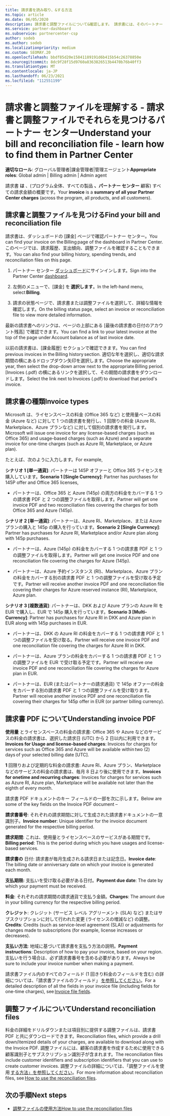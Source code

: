 ```yaml
---
title: 請求書を読み取り、&する方法
ms.topic: article
ms.date: 06/05/2020
description: 請求書と調整ファイルについて&確認します。 請求書には、そのパートナー センタープログラム、製品、顧客全体の料金が表示されます。
ms.service: partner-dashboard
ms.subservice: partnercenter-csp
author: sodeb
ms.author: sodeb
ms.localizationpriority: medium
ms.custom: SEOMAY.20
ms.openlocfilehash: bbdf85d20e15841189191d6b415b54c26378850e
ms.sourcegitcommit: 8dc9f28f15d9760a8363826513b4470b76b40ff3
ms.translationtype: MT
ms.contentlocale: ja-JP
ms.lasthandoff: 06/23/2021
ms.locfileid: "112551199"
---
```

# <a name="understand-your-bill-and-reconciliation-file---learn-how-to-find-them-in-partner-center"></a><span data-ttu-id="a4120-104">請求書と調整ファイルを理解する - 請求書と調整ファイルでそれらを見つけるパートナー センター</span><span class="sxs-lookup"><span data-stu-id="a4120-104">Understand your bill and reconciliation file - learn how to find them in Partner Center</span></span>


<span data-ttu-id="a4120-105">**適切なロール**: グローバル管理者|課金管理者|管理エージェント</span><span class="sxs-lookup"><span data-stu-id="a4120-105">**Appropriate roles**: Global admin | Billing admin | Admin agent</span></span>


<span data-ttu-id="a4120-106">請求書 **は** 、(プログラム全体、すべての製品 **、パートナー センター** 顧客) すべての請求金額の概要です。</span><span class="sxs-lookup"><span data-stu-id="a4120-106">Your **invoice** is a **summary of all your Partner Center charges** (across the program, all products, and all customers).</span></span> 

## <a name="find-your-bill-and-reconciliation-file"></a><span data-ttu-id="a4120-107">請求書と調整ファイルを見つける</span><span class="sxs-lookup"><span data-stu-id="a4120-107">Find your bill and reconciliation file</span></span> 

<span data-ttu-id="a4120-108">請求書は、ダッシュボードの [課金] ページで確認パートナー センター。</span><span class="sxs-lookup"><span data-stu-id="a4120-108">You can find your invoice on the Billing page of the dashboard in Partner Center.</span></span> <span data-ttu-id="a4120-109">このページでは、請求履歴、支出傾向、調整ファイルを確認することもできます。</span><span class="sxs-lookup"><span data-stu-id="a4120-109">You can also find your billing history, spending trends, and reconciliation files on this page.</span></span> 

1. <span data-ttu-id="a4120-110">パートナー センター [ダッシュボード](https://partner.microsoft.com/dashboard/home)にサインインします。</span><span class="sxs-lookup"><span data-stu-id="a4120-110">Sign into the Partner Center [dashboard](https://partner.microsoft.com/dashboard/home).</span></span> 

2. <span data-ttu-id="a4120-111">左側のメニューで、[課金] を **選択します**。</span><span class="sxs-lookup"><span data-stu-id="a4120-111">In the left-hand menu, select **Billing**.</span></span> 

3. <span data-ttu-id="a4120-112">請求の状態ページで、請求書または調整ファイルを選択して、詳細な情報を確認します。</span><span class="sxs-lookup"><span data-stu-id="a4120-112">On the billing status page, select an invoice or reconciliation file to view more detailed information.</span></span> 

<span data-ttu-id="a4120-113">最新の請求書へのリンクは、ページの上部にある [最後の請求書の日付のアカウント残高] で確認できます。</span><span class="sxs-lookup"><span data-stu-id="a4120-113">You can find a link to your latest invoice at the top of the page under Account balance as of last invoice date.</span></span> 

<span data-ttu-id="a4120-114">以前の請求書は、[課金履歴] セクションで確認できます。</span><span class="sxs-lookup"><span data-stu-id="a4120-114">You can find previous invoices in the Billing history section.</span></span> <span data-ttu-id="a4120-115">適切な年を選択し、適切な請求期間の横にあるドロップダウン矢印を選択します。</span><span class="sxs-lookup"><span data-stu-id="a4120-115">Choose the appropriate year, then select the drop-down arrow next to the appropriate Billing period.</span></span> <span data-ttu-id="a4120-116">[Invoices (.pdf) の横にあるリンクを選択して、その期間の請求書をダウンロードします。</span><span class="sxs-lookup"><span data-stu-id="a4120-116">Select the link next to Invoices (.pdf) to download that period's invoice.</span></span> 

## <a name="invoice-types"></a><span data-ttu-id="a4120-117">請求書の種類</span><span class="sxs-lookup"><span data-stu-id="a4120-117">Invoice types</span></span>

<span data-ttu-id="a4120-118">Microsoft は、ライセンスベースの料金 (Office 365 など) と使用量ベースの料金 (Azure など) に対して 1 つの請求書を発行し、1 回限りの料金 (Azure RI、Marketplace、Azure プランなど) に対して個別の請求書を発行します。</span><span class="sxs-lookup"><span data-stu-id="a4120-118">Microsoft will issue one invoice for any license-based charges (such as Office 365) and usage-based charges (such as Azure) and a separate invoice for one-time charges (such as Azure RI, Marketplace, or Azure plan).</span></span>

<span data-ttu-id="a4120-119">たとえば、次のように入力します。</span><span class="sxs-lookup"><span data-stu-id="a4120-119">For example,</span></span>  

<span data-ttu-id="a4120-120">**シナリオ 1 [単一通貨]**: パートナーは 145P オファーと Office 365 ライセンスを購入しています。</span><span class="sxs-lookup"><span data-stu-id="a4120-120">**Scenario 1 [Single Currency]**: Partner has purchases for 145P offer and Office 365 licenses,</span></span>  

- <span data-ttu-id="a4120-121">パートナーは、Office 365 と Azure (145p) の両方の料金をカバーする 1 つの請求書 PDF と 2 つの調整ファイルを取得します。</span><span class="sxs-lookup"><span data-stu-id="a4120-121">Partner will get one invoice PDF and two reconciliation files covering the charges for both Office 365 and Azure (145p).</span></span>  

<span data-ttu-id="a4120-122">**シナリオ 2 [単一通貨]**: パートナーは、Azure RI、Marketplace、または Azure プランの購入と 145p の購入を行っています。</span><span class="sxs-lookup"><span data-stu-id="a4120-122">**Scenario 2 [Single Currency]**: Partner has purchases for Azure RI, Marketplace and/or Azure plan along with 145p purchases.</span></span>

- <span data-ttu-id="a4120-123">パートナーは、Azure (145p) の料金をカバーする 1 つの請求書 PDF と 1 つの調整ファイルを取得します。</span><span class="sxs-lookup"><span data-stu-id="a4120-123">Partner will get one invoice PDF and one reconciliation file covering the charges for Azure (145p).</span></span> 

- <span data-ttu-id="a4120-124">パートナーは、Azure 予約インスタンス (RI)、Marketplace、Azure プランの料金をカバーする別の請求書 PDF と 1 つの調整ファイルを受け取る予定です。</span><span class="sxs-lookup"><span data-stu-id="a4120-124">Partner will receive another invoice PDF and one reconciliation file covering their charges for Azure reserved instance (RI), Marketplace, Azure plan.</span></span> 

<span data-ttu-id="a4120-125">**シナリオ 3 [複数通貨]**: パートナーは、DKK および Azure プランの Azure RI を EUR で購入し、EUR で 145p 購入を行っています。</span><span class="sxs-lookup"><span data-stu-id="a4120-125">**Scenario 3 [Multi-Currency]**: Partner has purchases for Azure RI in DKK and Azure plan in EUR along with 145p purchases in EUR.</span></span>

- <span data-ttu-id="a4120-126">パートナーは、DKK の Azure RI の料金をカバーする 1 つの請求書 PDF と 1 つの調整ファイルを受け取る。</span><span class="sxs-lookup"><span data-stu-id="a4120-126">Partner will receive one invoice PDF and one reconciliation file covering the charges for Azure RI in DKK.</span></span> 

- <span data-ttu-id="a4120-127">パートナーは、Azure プランの料金をカバーする 1 つの請求書 PDF と 1 つの調整ファイルを EUR で受け取る予定です。</span><span class="sxs-lookup"><span data-stu-id="a4120-127">Partner will receive one invoice PDF and one reconciliation file covering the charges for Azure plan in EUR.</span></span> 

- <span data-ttu-id="a4120-128">パートナーは、EUR (またはパートナーの請求通貨) で 145p オファーの料金をカバーする別の請求書 PDF と 1 つの調整ファイルを受け取ります。</span><span class="sxs-lookup"><span data-stu-id="a4120-128">Partner will receive another invoice PDF and one reconciliation file covering their charges for 145p offer in EUR (or partner billing currency).</span></span> 


## <a name="understanding-invoice-pdf"></a><span data-ttu-id="a4120-129">請求書 PDF について</span><span class="sxs-lookup"><span data-stu-id="a4120-129">Understanding invoice PDF</span></span> 

<span data-ttu-id="a4120-130">**使用量** とライセンスベースの料金の請求書: Office 365 や Azure などのサービスの料金の請求書は、選択した請求日 (UTC) から 2 日以内に利用できます。</span><span class="sxs-lookup"><span data-stu-id="a4120-130">**Invoices for Usage and license-based charges**: Invoices for charges for services such as Office 365 and Azure will be available within two (2) days of your selected billing date [UTC].</span></span>  

<span data-ttu-id="a4120-131">**1** 回限りおよび定期的な料金の請求書: Azure RI、Azure プラン、Marketplace などのサービスの料金の請求書は、毎月 8 日より後に使用できます。</span><span class="sxs-lookup"><span data-stu-id="a4120-131">**Invoices for onetime and recurring charges**: Invoices for charges for services such as Azure RI, Azure plan, Marketplace will be available not later than the eighth of every month.</span></span>  

<span data-ttu-id="a4120-132">請求書 PDF ドキュメントのキー フィールドの一部を次に示します。</span><span class="sxs-lookup"><span data-stu-id="a4120-132">Below are some of the key fields on the Invoice PDF document –</span></span>

<span data-ttu-id="a4120-133">**請求書番号**: それぞれの請求期間に対して生成された請求書ドキュメントの一意識別子。</span><span class="sxs-lookup"><span data-stu-id="a4120-133">**Invoice number**: Unique identifier for the invoice document generated for the respective billing period.</span></span> 

<span data-ttu-id="a4120-134">**請求期間**: これは、使用量とライセンスベースのサービスがある期間です。</span><span class="sxs-lookup"><span data-stu-id="a4120-134">**Billing period**: This is the period during which you have usages and license-based services.</span></span> 

<span data-ttu-id="a4120-135">**請求書の** 日付: 請求書が毎月生成される請求日または記念日。</span><span class="sxs-lookup"><span data-stu-id="a4120-135">**Invoice date**: The billing date or anniversary date on which your invoice is generated each month.</span></span> 

<span data-ttu-id="a4120-136">**支払期限:** 支払いを受け取る必要がある日付。</span><span class="sxs-lookup"><span data-stu-id="a4120-136">**Payment due date**: The date by which your payment must be received.</span></span> 

<span data-ttu-id="a4120-137">**料金**: それぞれの請求期間の請求通貨で支払う金額。</span><span class="sxs-lookup"><span data-stu-id="a4120-137">**Charges**: The amount due in your billing currency for the respective billing period.</span></span> 

<span data-ttu-id="a4120-138">**クレジット**: クレジット (サービス レベル アグリーメント (SLA) など) またはサブスクリプションに対して行われた変更 (ライセンスの増減など) の調整。</span><span class="sxs-lookup"><span data-stu-id="a4120-138">**Credits**: Credits (such as service-level agreement (SLA)) or adjustments for changes made to subscriptions (for example, license increases or decreases).</span></span> 

<span data-ttu-id="a4120-139">**支払い方法**: 地域に基づいて請求書を支払う方法の説明。</span><span class="sxs-lookup"><span data-stu-id="a4120-139">**Payment instructions**: Description of how to pay your invoice, based on your region.</span></span> <span data-ttu-id="a4120-140">支払いを行う場合は、必ず請求書番号を含める必要があります。</span><span class="sxs-lookup"><span data-stu-id="a4120-140">Always be sure to include your invoice number when making a payment.</span></span> 

<span data-ttu-id="a4120-141">請求書ファイル内のすべてのフィールド (1 回きり料金のフィールドを含む) の詳細については、「請求書ファイルのフィールド」 [を参照してください](invoice-file.md)。</span><span class="sxs-lookup"><span data-stu-id="a4120-141">For a detailed description of all the fields in your invoice file (including fields for one-time charges), see [Invoice file fields](invoice-file.md).</span></span> 

## <a name="understand-reconciliation-files"></a><span data-ttu-id="a4120-142">調整ファイルについて</span><span class="sxs-lookup"><span data-stu-id="a4120-142">Understand reconciliation files</span></span>

 <span data-ttu-id="a4120-143">料金の詳細をドリルダウンまたは項目別に提供する調整ファイルは、請求書 PDF と共にダウンロードできます。</span><span class="sxs-lookup"><span data-stu-id="a4120-143">Reconciliation files, which provide a drill down/itemized details of your charges, are available to download along with the Invoice PDF.</span></span> <span data-ttu-id="a4120-144">調整ファイルには、顧客の請求書を作成するために使用できる顧客識別子とサブスクリプション識別子が含まれます。</span><span class="sxs-lookup"><span data-stu-id="a4120-144">The reconciliation files include customer identifiers and subscription identifiers that you can use to create customer invoices.</span></span> <span data-ttu-id="a4120-145">調整ファイルの詳細については、「調整ファイルを使用 [する方法」を参照してください](use-the-reconciliation-files.md)。</span><span class="sxs-lookup"><span data-stu-id="a4120-145">For more information about reconciliation files, see [How to use the reconciliation files](use-the-reconciliation-files.md).</span></span> 

## <a name="next-steps"></a><span data-ttu-id="a4120-146">次の手順</span><span class="sxs-lookup"><span data-stu-id="a4120-146">Next steps</span></span>

- [<span data-ttu-id="a4120-147">調整ファイルの使用方法</span><span class="sxs-lookup"><span data-stu-id="a4120-147">How to use the reconciliation files</span></span>](use-the-reconciliation-files.md)
